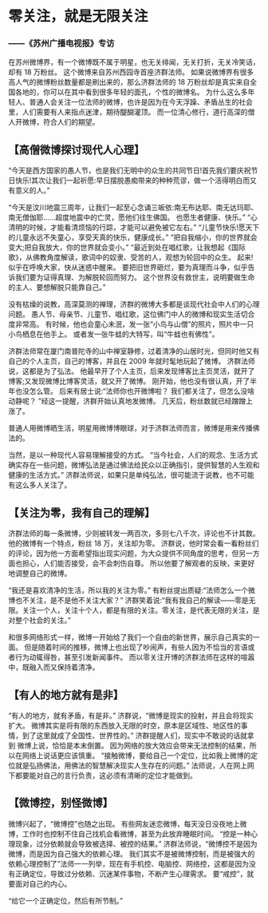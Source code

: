 # 零关注，就是无限关注

### ——《苏州广播电视报》专访

在苏州微博界，有一个微博既不属于明星，也无关绯闻，无关打折，无关冷笑话，却有 18 万粉丝。
这个微博来自苏州西园寺首座济群法师。
如果说微博界有很多高人气的微博粉丝数量都是刷出来的，那么济群法师的 18 万粉丝却是真实来自全国各地的，你可以在其中看到很多年轻的面孔，个性的微博名。
为什么这么多年轻人、普通人会关注一位法师的微博，也许是因为在今天浮躁、矛盾丛生的社会里，人们需要有人来指点迷津，期待醍醐灌顶。
而一位清心修行，道行高深的僧人开微博，符合人们的期望。

## 【高僧微博探讨现代人心理】

“今天是西方国家的愚人节，也是我们无明中的众生的共同节日!首先我们要庆祝节日快乐!其次让我们一起祈愿:早日摆脱愚痴带来的种种荒谬，做一个活得明白而又有意义的人。”

“今天是汶川地震三周年，让我们一起至心念诵三皈依:南无布达耶、南无达玛耶、南无僧伽耶......超度地震中的亡灵，愿他们往生佛国。
也愿生者健康、快乐。”
“心清明的时候，才能看清烦恼的行踪，才能可以避免被它左右。”
“儿童节快乐!愿天下的儿童永远不失童心，享受天真的快乐，健康成长。”
“把自我缩小，你的世界就会变大;把自我放大，你的世界就会变小。”
“最近到处在唱红歌，让我想起《国际歌》，从佛教角度解读，歌词中的奴隶、受苦的人，观想为轮回中的众生。
起来!似乎在呼唤大家，快从迷惑中醒来。
要把旧世界砸烂，要为真理而斗争，似乎告诉我们要为证得真理、为解脱轮回而努力。
这个世界没有救世主，说明要做生命的主人、要想解脱只能靠自己。”

没有枯燥的说教，高深莫测的禅理，济群的微博大多都是谈现代社会中人们的心理问题。
愚人节、母亲节、儿童节、唱红歌，这位佛门中人的微博和现实生活切合度非常高。
有时候，他也会童心未泯，发一张“小鸟与山僧”的照片，照片中一只小鸟栖息在他手上。
或者发一张牛蛙的大特写，叫“牛蛙也有佛性”。

济群法师常在厦门南普陀寺的山中禅室静修，过着清净的山居时光，但同时他又有自己的个人主页，自己的博客，并且在 2009 年就时髦地玩起了微博。
济群法师说，这都是为了弘法。
他最早开了个人主页，后来发现博客比主页灵活，就开了博客;又发现微博比博客灵活，就又开了微博。
刚开始，他也没有很认真，开了半年也没怎么管。
后来有居士说:“法师你也开微博啦？
我们都关注了，但怎么没啥动静呢？
”经这一提醒，济群开始认真地发微博。
几天后，粉丝数就已经蹭蹭上涨了。

普通人用微博晒生活，明星用微博博眼球，对于济群法师而言，微博是用来传播佛法的。

当然，是以一种现代人容易理解接受的方式。
“当今社会，人们的观念、生活方式确实存在一些问题，微博弘法是通过佛法给民众以正确指引，提供智慧的人生观和健康的生活方式。”
济群法师说，如果只是单纯弘法，很可能流于说教，也不可能有这么多人关注了。

## 【关注为零，我有自己的理解】

济群法师的每一条微博，少则被转发一两百次，多则七八千次，评论也不计其数。
他的微博有一个特点，粉丝 18 万，关注却为零。
济群说，他时常会看一看粉丝们的评论，因为他一方面希望指出现实问题，为大众提供不同角度的思考，但另一方面也担心，人们能否接受，会不会刺伤自尊。
所以他要了解观者的反映，来更好地调整自己的微博。

“我还是喜欢清净的生活，所以我的关注为零。”
有粉丝提出质疑:“法师怎么一个微博也不关注，是不是他不关注大家？”
济群笑着说:“我有我自己的解读——零是无限。关注一个人，关注十个人，都是有限的关注。零关注，是代表无限的关注，是对整个社会的关注。”

和很多网络形式一样，微博一开始给了我们一个自由的新世界，展示自己真实的一面。
但是随着时间的推移，微博上也出现了吵闹声，有些人因为不恰当的言语或者行为动辄得咎，甚至引发新闻事件。
而以零关注开博的济群法师在这样的喧嚣中，既融入而又保持着清净。

## 【有人的地方就有是非】

“有人的地方，就有矛盾，有是非。”
济群说，“微博是现实的投射，并且会将现实扩大。
微博其实是将有限的东西放入无限的时空，原本是区域性、地区性的事情，到了这里就成了全国性、世界性的。”
济群提醒人们，现实中不敢说的话就拿到
微博上说，恰恰是本末倒置。
因为网络的放大效应会带来无法控制的结果，所以在网络上说话更应该慎重。
“接触微博，要给自己一个定位，比如我上微博的定位就是弘扬佛法，用佛法的智慧解决现实人生存在的问题。”
法师说，人在网上网下都要能对自己的言行负责，这必须有清晰的定位才能做到。

## 【微博控，别怪微博】

微博兴起了，“微博控”也随之出现。
有些网友迷恋微博，每天没日没夜地上微博，工作时也控制不住自己找机会看微博，甚至为此放弃睡眠时间。
“控是一种心理现象，过分依赖就会导致被选择、被控的结果。”
济群法师说，“微博控不是因为微博，而是因为自己强大的依赖心理。
我们其实不是被微博控制，而是被强大的依赖心理控制了”法师一一列举，现在有手机控、电脑控、网络控，这都是因为没有正确定位，导致过分依赖、沉迷某件事物，不断产生心理需求。
要“戒控”，就要面对自己的内心。

“给它一个正确定位，然后有所节制。”
